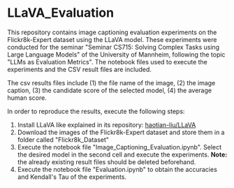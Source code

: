 # LLaVA_Evaluation

This repository contains image captioning evaluation experiments on the Flickr8k-Expert dataset using the LLaVA model. These experiments were conducted for the seminar "Seminar CS715: Solving Complex Tasks using Large Language Models" of the University of Mannheim, following the topic "LLMs as Evaluation Metrics". The notebook files used to execute the experiments and the CSV result files are included.

The csv results files include (1) the file name of the image, (2) the image caption, (3) the candidate score of the selected model, (4) the average human score.

In order to reproduce the results, execute the following steps:
  1) Install LLaVA like explained in its repository: [haotian-liu/LLaVA](https://github.com/haotian-liu/LLaVA)
  2) Download the images of the Flickr8k-Expert dataset and store them in a folder called "Flickr8k_Dataset"
  3) Execute the notebook file "Image_Captioning_Evaluation.ipynb". Select the desired model in the second cell and execute the experiments. **Note:** the already existing result files should be deleted beforehand.
  4) Execute the notebook file "Evaluation.ipynb" to obtain the accuracies and Kendall's Tau of the experiments.
